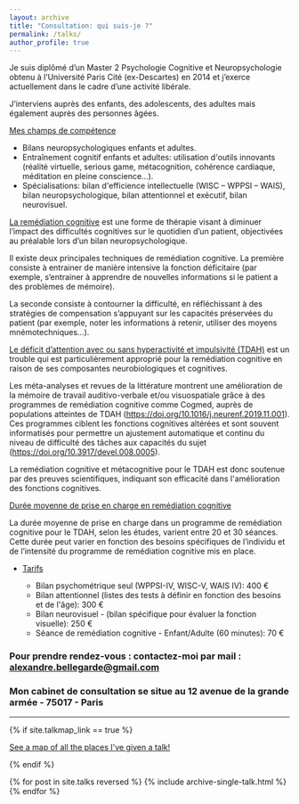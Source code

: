 ```yaml
---
layout: archive
title: "Consultation: qui suis-je ?"
permalink: /talks/
author_profile: true
---
```



Je suis diplômé d’un Master 2 Psychologie Cognitive et Neuropsychologie obtenu à l’Université Paris Cité (ex-Descartes) en 2014 et j’exerce actuellement dans le cadre d’une activité libérale.

J’interviens auprès des enfants, des adolescents, des adultes mais également auprès des personnes âgées.

<ins>Mes champs de compétence</ins> 
  * Bilans neuropsychologiques enfants et adultes.
  * Entraînement cognitif enfants et adultes: utilisation d'outils innovants (réalité virtuelle, serious game, métacognition, cohérence cardiaque, méditation en pleine conscience...).
  * Spécialisations: bilan d'efficience intellectuelle (WISC – WPPSI – WAIS), bilan neuropsychologique, bilan attentionnel et exécutif, bilan neurovisuel.


<ins>La remédiation cognitive</ins>  est une forme de thérapie visant à diminuer l’impact des difficultés cognitives sur le quotidien d’un patient, objectivées au préalable lors d’un bilan neuropsychologique.

Il existe deux principales techniques de remédiation cognitive. La première consiste à entrainer de manière intensive la fonction déficitaire (par exemple, s’entrainer à apprendre de nouvelles informations si le patient a des problèmes de mémoire).

La seconde consiste à contourner la difficulté, en réfléchissant à des stratégies de compensation s’appuyant sur les capacités préservées du patient (par exemple, noter les informations à retenir, utiliser des moyens mnémotechniques…).

<ins>Le déficit d’attention avec ou sans hyperactivité et impulsivité (TDAH)</ins> est un trouble qui est particulièrement approprié pour la remédiation cognitive en raison de ses composantes neurobiologiques et cognitives. 

Les méta-analyses et revues de la littérature montrent une amélioration de la mémoire de travail auditivo-verbale et/ou visuospatiale grâce à des programmes de remédiation cognitive comme Cogmed, auprès de populations atteintes de TDAH (https://doi.org/10.1016/j.neurenf.2019.11.001). Ces programmes ciblent les fonctions cognitives altérées et sont souvent informatisés pour permettre un ajustement automatique et continu du niveau de difficulté des tâches aux capacités du sujet (https://doi.org/10.3917/devel.008.0005).

La remédiation cognitive et métacognitive pour le TDAH est donc soutenue par des preuves scientifiques, indiquant son efficacité dans l'amélioration des fonctions cognitives.

<ins>Durée moyenne de prise en charge en remédiation cognitive</ins> 

La durée moyenne de prise en charge dans un programme de remédiation cognitive pour le TDAH, selon les études, varient entre 20 et 30 séances. Cette durée peut varier en fonction des besoins spécifiques de l’individu et de l’intensité du programme de remédiation cognitive mis en place.

* <ins>Tarifs</ins> 

  * Bilan psychométrique seul (WPPSI-IV, WISC-V, WAIS IV): 400 €
  * Bilan attentionnel (listes des tests à définir en fonction des besoins et de l'âge): 300 €
  * Bilan neurovisuel - (bilan spécifique pour évaluer la fonction visuelle): 250 €
  * Séance de remédiation cognitive - Enfant/Adulte (60 minutes): 70 €
 
### Pour prendre rendez-vous : contactez-moi par mail : alexandre.bellegarde@gmail.com

### Mon cabinet de consultation se situe au 12 avenue de la grande armée - 75017 - Paris

---


{% if site.talkmap_link == true %}

<p style="text-decoration:underline;"><a href="/talkmap.html">See a map of all the places I've given a talk!</a></p>

{% endif %}

{% for post in site.talks reversed %}
  {% include archive-single-talk.html %}
{% endfor %}
